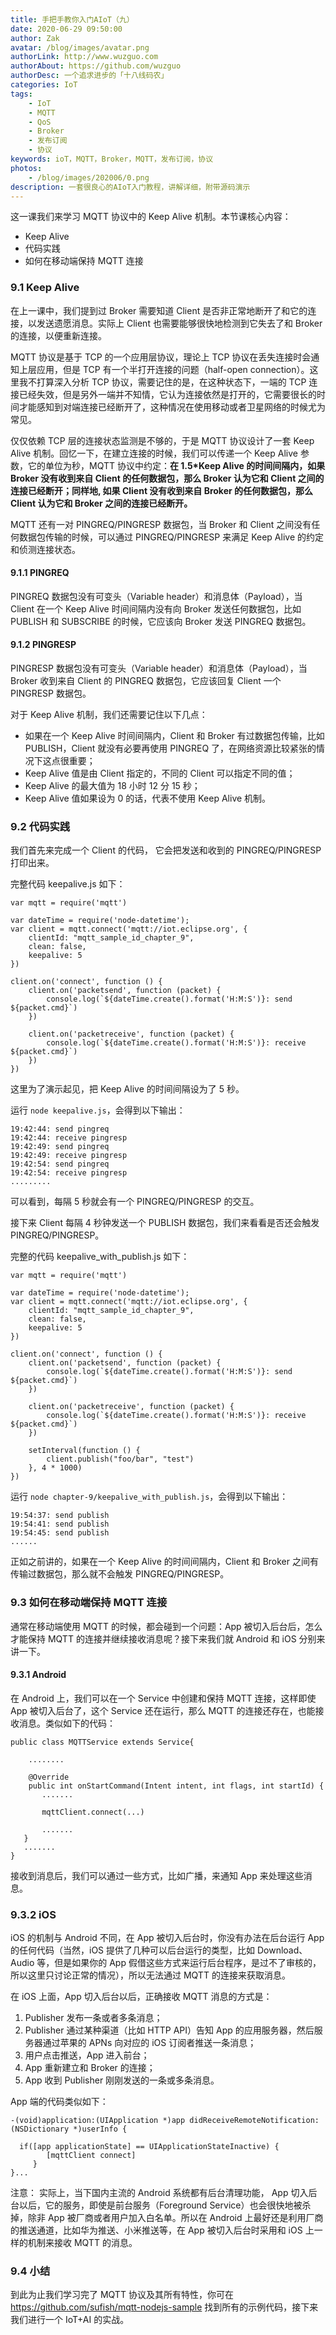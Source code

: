```yaml
---
title: 手把手教你入门AIoT（九）
date: 2020-06-29 09:50:00
author: Zak
avatar: /blog/images/avatar.png
authorLink: http://www.wuzguo.com
authorAbout: https://github.com/wuzguo
authorDesc: 一个追求进步的「十八线码农」
categories: IoT
tags: 
	- IoT
	- MQTT
	- QoS
	- Broker
	- 发布订阅
	- 协议
keywords: ioT，MQTT，Broker，MQTT，发布订阅，协议
photos:
	- /blog/images/202006/0.png
description: 一套很良心的AIoT入门教程，讲解详细，附带源码演示
---
```



这一课我们来学习 MQTT 协议中的 Keep Alive 机制。本节课核心内容：

- Keep Alive
- 代码实践
- 如何在移动端保持 MQTT 连接

### 9.1 Keep Alive

在上一课中，我们提到过 Broker 需要知道 Client 是否非正常地断开了和它的连接，以发送遗愿消息。实际上 Client 也需要能够很快地检测到它失去了和 Broker 的连接，以便重新连接。

MQTT 协议是基于 TCP 的一个应用层协议，理论上 TCP 协议在丢失连接时会通知上层应用，但是 TCP 有一个半打开连接的问题（half-open connection）。这里我不打算深入分析 TCP 协议，需要记住的是，在这种状态下，一端的 TCP 连接已经失效，但是另外一端并不知情，它认为连接依然是打开的，它需要很长的时间才能感知到对端连接已经断开了，这种情况在使用移动或者卫星网络的时候尤为常见。

仅仅依赖 TCP 层的连接状态监测是不够的，于是 MQTT 协议设计了一套 Keep Alive 机制。回忆一下，在建立连接的时候，我们可以传递一个 Keep Alive 参数，它的单位为秒，MQTT 协议中约定：**在 1.5\*Keep Alive 的时间间隔内，如果 Broker 没有收到来自 Client 的任何数据包，那么 Broker 认为它和 Client 之间的连接已经断开；同样地, 如果 Client 没有收到来自 Broker 的任何数据包，那么 Client 认为它和 Broker 之间的连接已经断开。**

MQTT 还有一对 PINGREQ/PINGRESP 数据包，当 Broker 和 Client 之间没有任何数据包传输的时候，可以通过 PINGREQ/PINGRESP 来满足 Keep Alive 的约定和侦测连接状态。

#### 9.1.1 PINGREQ

PINGREQ 数据包没有可变头（Variable header）和消息体（Payload），当 Client 在一个 Keep Alive 时间间隔内没有向 Broker 发送任何数据包，比如 PUBLISH 和 SUBSCRIBE 的时候，它应该向 Broker 发送 PINGREQ 数据包。

#### 9.1.2 PINGRESP

PINGRESP 数据包没有可变头（Variable header）和消息体（Payload），当 Broker 收到来自 Client 的 PINGREQ 数据包，它应该回复 Client 一个 PINGRESP 数据包。

对于 Keep Alive 机制，我们还需要记住以下几点：

- 如果在一个 Keep Alive 时间间隔内，Client 和 Broker 有过数据包传输，比如 PUBLISH，Client 就没有必要再使用 PINGREQ 了，在网络资源比较紧张的情况下这点很重要；
- Keep Alive 值是由 Client 指定的，不同的 Client 可以指定不同的值；
- Keep Alive 的最大值为 18 小时 12 分 15 秒；
- Keep Alive 值如果设为 0 的话，代表不使用 Keep Alive 机制。

### 9.2 代码实践

我们首先来完成一个 Client 的代码， 它会把发送和收到的 PINGREQ/PINGRESP 打印出来。

完整代码 keepalive.js 如下：

```
var mqtt = require('mqtt')

var dateTime = require('node-datetime');
var client = mqtt.connect('mqtt://iot.eclipse.org', {
    clientId: "mqtt_sample_id_chapter_9",
    clean: false,
    keepalive: 5
})

client.on('connect', function () {
    client.on('packetsend', function (packet) {
        console.log(`${dateTime.create().format('H:M:S')}: send ${packet.cmd}`)
    })

    client.on('packetreceive', function (packet) {
        console.log(`${dateTime.create().format('H:M:S')}: receive ${packet.cmd}`)
    })
})
```

这里为了演示起见，把 Keep Alive 的时间间隔设为了 5 秒。

运行 `node keepalive.js`，会得到以下输出：

```
19:42:44: send pingreq
19:42:44: receive pingresp
19:42:49: send pingreq
19:42:49: receive pingresp
19:42:54: send pingreq
19:42:54: receive pingresp
.........
```

可以看到，每隔 5 秒就会有一个 PINGREQ/PINGRESP 的交互。

接下来 Client 每隔 4 秒钟发送一个 PUBLISH 数据包，我们来看看是否还会触发 PINGREQ/PINGRESP。

完整的代码 keepalive_with_publish.js 如下：

```
var mqtt = require('mqtt')

var dateTime = require('node-datetime');
var client = mqtt.connect('mqtt://iot.eclipse.org', {
    clientId: "mqtt_sample_id_chapter_9",
    clean: false,
    keepalive: 5
})

client.on('connect', function () {
    client.on('packetsend', function (packet) {
        console.log(`${dateTime.create().format('H:M:S')}: send ${packet.cmd}`)
    })

    client.on('packetreceive', function (packet) {
        console.log(`${dateTime.create().format('H:M:S')}: receive ${packet.cmd}`)
    })

    setInterval(function () {
        client.publish("foo/bar", "test")
    }, 4 * 1000)
})
```

运行 `node chapter-9/keepalive_with_publish.js`，会得到以下输出：

```
19:54:37: send publish
19:54:41: send publish
19:54:45: send publish
......
```

正如之前讲的，如果在一个 Keep Alive 的时间间隔内，Client 和 Broker 之间有传输过数据包，那么就不会触发 PINGREQ/PINGRESP。

### 9.3 如何在移动端保持 MQTT 连接

通常在移动端使用 MQTT 的时候，都会碰到一个问题：App 被切入后台后，怎么才能保持 MQTT 的连接并继续接收消息呢？接下来我们就 Android 和 iOS 分别来讲一下。

#### 9.3.1 Android

在 Android 上，我们可以在一个 Service 中创建和保持 MQTT 连接，这样即使 App 被切入后台了，这个 Service 还在运行，那么 MQTT 的连接还存在，也能接收消息。类似如下的代码：

```
public class MQTTService extends Service{ 
    
    ........

    @Override
    public int onStartCommand(Intent intent, int flags, int startId) {
       .......
       
       mqttClient.connect(...)
       
       .......
   }
   .......
}
```

接收到消息后，我们可以通过一些方式，比如广播，来通知 App 来处理这些消息。

### 9.3.2 iOS

iOS 的机制与 Android 不同，在 App 被切入后台时，你没有办法在后台运行 App 的任何代码（当然，iOS 提供了几种可以后台运行的类型，比如 Download、Audio 等，但是如果你的 App 假借这些方式来运行后台程序，是过不了审核的，所以这里只讨论正常的情况），所以无法通过 MQTT 的连接来获取消息。

在 iOS 上面，App 切入后台以后，正确接收 MQTT 消息的方式是：

1. Publisher 发布一条或者多条消息；
2. Publisher 通过某种渠道（比如 HTTP API）告知 App 的应用服务器，然后服务器通过苹果的 APNs 向对应的 iOS 订阅者推送一条消息；
3. 用户点击推送，App 进入前台；
4. App 重新建立和 Broker 的连接；
5. App 收到 Publisher 刚刚发送的一条或多条消息。

App 端的代码类似如下：

```
-(void)application:(UIApplication *)app didReceiveRemoteNotification:(NSDictionary *)userInfo {

  if([app applicationState] == UIApplicationStateInactive) {
        [mqttClient connect]
     }
}...
```

注意： 实际上，当下国内主流的 Android 系统都有后台清理功能， App 切入后台以后，它的服务，即使是前台服务（Foreground Service）也会很快地被杀掉，除非 App 被厂商或者用户加入白名单。所以在 Android 上最好还是利用厂商的推送通道，比如华为推送、小米推送等，在 App 被切入后台时采用和 iOS 上一样的机制来接收 MQTT 的消息。

### 9.4 小结

到此为止我们学习完了 MQTT 协议及其所有特性，你可在 https://github.com/sufish/mqtt-nodejs-sample 找到所有的示例代码，接下来我们进行一个 IoT+AI 的实战。